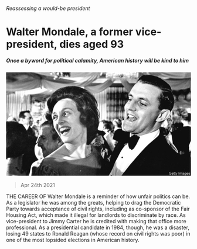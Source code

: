 ###### Reassessing a would-be president

# Walter Mondale, a former vice-president, dies aged 93 

##### Once a byword for political calamity, American history will be kind to him 

![image](images/20210424_USP001_0.jpg) 

> Apr 24th 2021 

THE CAREER OF Walter Mondale is a reminder of how unfair politics can be. As a legislator he was among the greats, helping to drag the Democratic Party towards acceptance of civil rights, including as co-sponsor of the Fair Housing Act, which made it illegal for landlords to discriminate by race. As vice-president to Jimmy Carter he is credited with making that office more professional. As a presidential candidate in 1984, though, he was a disaster, losing 49 states to Ronald Reagan (whose record on civil rights was poor) in one of the most lopsided elections in American history.

